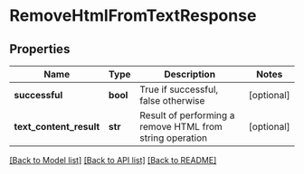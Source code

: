 # RemoveHtmlFromTextResponse

## Properties
Name | Type | Description | Notes
------------ | ------------- | ------------- | -------------
**successful** | **bool** | True if successful, false otherwise | [optional] 
**text_content_result** | **str** | Result of performing a remove HTML from string operation | [optional] 

[[Back to Model list]](../README.md#documentation-for-models) [[Back to API list]](../README.md#documentation-for-api-endpoints) [[Back to README]](../README.md)


